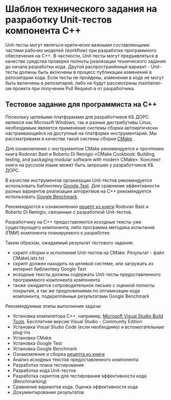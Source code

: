 # Шаблон технического задания на разработку Unit-тестов компонента C++

Unit-тесты могут являться критически важными составляющими частями рабочих моделей (workflow) при разработке программного обеспечения на C++. В частности, Unit-тесты могут предъявляться в качестве средства проверки полноты реализации технического задания до начала разработки кода. Другой распространённый вариант - Unit-тесты должны быть включены в процесс публикации изменений в репозитарии кода. Если тесты не пройдены, изменения в коде не могут быть включены в репозитарий, либо не будут рассмотрены maintainer-ом проекта при получении Pull Request-а от разработчика.

## Тестовое задание для программиста на C++

Поскольку целевыми платформами для разработчиков КБ ДОРС являюся как Microsoft Windows, так и разные дистрибутивы Linux, необходимым является применение системы сборки автоматически настраивающейся на доступный на платформе инструментарий. Мы рассматриваем в качестве такой системы сборки [CMake](https://cmake.org/).

Для ознакомления с инструментом CMake рекомендуется к прочтению книга Rodovan Bast и Roberto Di Remigio «CMake Cookbook: Building, testing, and packaging modular software with modern CMake». Конспект книги на русском языке может быть запрошен у разработчиков КБ ДОРС.

В качестве инструментов организации Unit-тестов рекомендуется использовать библиотеку [Google Test](https://github.com/google/googletest). Для сравнения эффективности разных вариантов реализации алгоритмов на C++ рекомендуется использовать [Google Benchmark](https://github.com/google/benchmark).

Рекомендуются к ознакомлению [рецепт из книги](https://github.com/dev-cafe/cmake-cookbook/tree/v1.0/chapter-04) Rodovan Bast и Roberto Di Remigio, связанные с разработкой Unit-тестов.

Разработчику на C++ предоставляются исходные тексты уже существующего компонента, либо программа методика испытаний (ПМИ) компонента планируемого к разработке.

Таким образом, ожидаемый результат тестового задания:

* скрипт сборки и исполнения Unit-тестов на CMake. Результат - файл CMakeLists.txt
* скрипт должен находить на целевой системе, или загружать из интернет библиотеку Google Test
* исходные тексты должны содержать Unit-тесты предоставленного программного компонента компонента
* также ожидается сопроводительное письмо с оценкой полноты покрытия, а так же предложениями по оптимизации кода компонента, подкреплённые результатами Google Benchmark

Рекомендуемые этапы выполнения задачи:

* Установка компилятора С++, например, [Microsoft Visual Studio Build Tools](https://visualstudio.microsoft.com/ru/downloads/). Бесплатная версия Visual Studio - Community Edition
* Установка Visual Studio Code (если необходимо) и вспомогательные plug-ins
* Установка CMake
* Установка Google Test
* Установка Google Benchmark
* Ознакомление и сборка [рецепта из книги](https://github.com/dev-cafe/cmake-cookbook/blob/v1.0/chapter-04/recipe-03/)
* Анализ исходных текстов предоставленного компонента
* Разработка плана тестирования
* Разработка кода Unit-тестов
* Разработка скриптов для тестирования эффективности кода (Benchmarking)
* Сравнение вариантов кода. Оценка эффективности кода
* Документирование результатов
